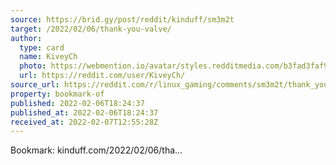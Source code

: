 ```yaml
---
source: https://brid.gy/post/reddit/kinduff/sm3m2t
target: /2022/02/06/thank-you-valve/
author:
  type: card
  name: KiveyCh
  photo: https://webmention.io/avatar/styles.redditmedia.com/b3fad3faf9eedd76a746daa5e04c41b25dc1e9cb9cf97dd067ff36fbf1ebe9bc.png
  url: https://reddit.com/user/KiveyCh/
source_url: https://reddit.com/r/linux_gaming/comments/sm3m2t/thank_you_valve/
property: bookmark-of
published: 2022-02-06T18:24:37
published_at: 2022-02-06T18:24:37
received_at: 2022-02-07T12:55:28Z
---
```


Bookmark: kinduff.com/2022/02/06/tha...